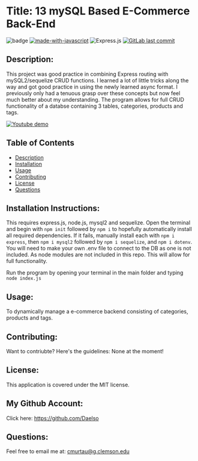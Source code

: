 
# Title: 13 mySQL Based E-Commerce Back-End

![badge](https://img.shields.io/badge/license-MIT-darkred) [![made-with-javascript](https://img.shields.io/badge/Made%20with-JavaScript-1f425f.svg)](https://www.javascript.com) 
![Express.js](https://img.shields.io/badge/express.js-%23404d59.svg?style=for-the-badge&logo=express&logoColor=%2361DAFB)
[![GitLab last commit](https://badgen.net/gitlab/last-commit/NickBusey/HomelabOS/)](https://gitlab.com/Daelso/E-commerce-backend/-/commits)

## Description:

This project was good practice in combining Express routing with mySQL2/sequelize CRUD functions. I learned a lot of little tricks along the way and got good practice in using the newly learned async format. I previously only had a tenuous grasp over these concepts but now feel much better about my understanding. The program allows for full CRUD functionality of a databse containing 3 tables, categories, products and tags. 

[![Youtube demo](https://www.youtube.com/watch?v=1zqqBs2O7U4/0.jpg)](https://www.youtube.com/watch?v=1zqqBs2O7U4)


## Table of Contents
- [Description](#description)
- [Installation](#installation)
- [Usage](#usage)
- [Contributing](#contributing)
- [License](#license)
- [Questions](#questions)

## Installation Instructions:

This requires express.js, node.js, mysql2 and sequelize. Open the terminal and begin with ```npm init``` followed by ```npm i``` to hopefully automatically install all required dependencies. If it fails, manually install each with  ```npm i express```, then ```npm i mysql2``` followed by ```npm i sequelize```, and ```npm i dotenv```. You will need to make your own .env file to connect to the DB as one is not included.  As node modules are not included in this repo. This will allow for full functionality.

Run the program by opening your terminal in the main folder and typing ```node index.js```

## Usage:

To dynamically manage a e-commerce backend consisting of categories, products and tags. 

## Contributing:

Want to contriubte? Here's the guidelines: None at the moment!


## License:

This application is covered under the MIT license. 

## My Github Account:

  Click here: https://github.com/Daelso

## Questions:

  Feel free to email me at: cmurtau@g.clemson.edu

